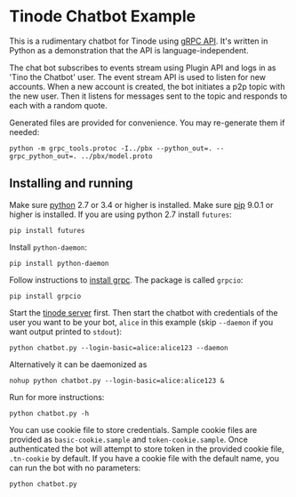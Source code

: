 # Tinode Chatbot Example

This is a rudimentary chatbot for Tinode using [gRPC API](../pbx/). It's written in Python as a demonstration
that the API is language-independent.

The chat bot subscribes to events stream using Plugin API and logs in as 'Tino the Chatbot' user. The event stream API is used to listen for new accounts. When a new account is created, the bot initiates a p2p topic with the new user. Then it listens for messages sent to the topic and responds to each with a random quote.

Generated files are provided for convenience. You may re-generate them if needed:
```
python -m grpc_tools.protoc -I../pbx --python_out=. --grpc_python_out=. ../pbx/model.proto
```

## Installing and running

Make sure [python](https://www.python.org/) 2.7 or 3.4 or higher is installed. Make sure [pip](https://pip.pypa.io/en/stable/installing/) 9.0.1 or higher is installed. If you are using python 2.7 install `futures`:
```
pip install futures
```
Install `python-daemon`:
```
pip install python-daemon
```

Follow instructions to [install grpc](https://grpc.io/docs/quickstart/python.html#install-grpc). The package is called `grpcio`:
```
pip install grpcio
```

Start the [tinode server](../INSTALL.md) first. Then start the chatbot with credentials of the user you want to be your bot, `alice` in this example (skip `--daemon` if you want output printed to `stdout`):
```
python chatbot.py --login-basic=alice:alice123 --daemon
```
Alternatively it can be daemonized as
```
nohup python chatbot.py --login-basic=alice:alice123 &
```
Run for more instructions:
```
python chatbot.py -h
```

You can use cookie file to store credentials. Sample cookie files are provided as `basic-cookie.sample` and `token-cookie.sample`. Once authenticated the bot will attempt to store token in the provided cookie file, `.tn-cookie` by default. If you have a cookie file with the default name, you can run the bot with no parameters:

```
python chatbot.py
```
